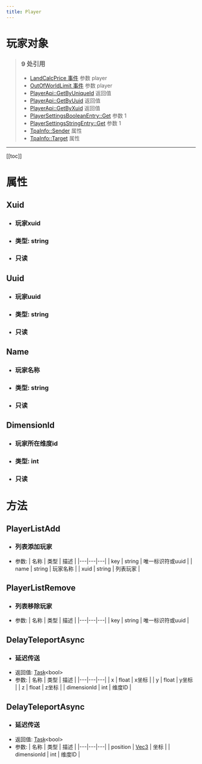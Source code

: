 ```yaml
---
title: Player
---
```


# 玩家对象

> ### 9 处引用
> - [LandCalcPrice 事件](../events/LandCalcPrice.md) 参数 player
> - [OutOfWorldLimit 事件](../events/OutOfWorldLimit.md) 参数 player
> - [PlayerApi::GetByUniqueId](../types/PlayerApi.md#getbyuniqueid) 返回值
> - [PlayerApi::GetByUuid](../types/PlayerApi.md#getbyuuid) 返回值
> - [PlayerApi::GetByXuid](../types/PlayerApi.md#getbyxuid) 返回值
> - [PlayerSettingsBooleanEntry::Get](../types/PlayerSettingsBooleanEntry.md#get) 参数 1
> - [PlayerSettingsStringEntry::Get](../types/PlayerSettingsStringEntry.md#get) 参数 1
> - [TpaInfo::Sender](../types/TpaInfo.md#sender) 属性
> - [TpaInfo::Target](../types/TpaInfo.md#target) 属性
---

[[toc]]

# 属性
## Xuid
- ### 玩家xuid
- ### 类型: string
- ### 只读
## Uuid
- ### 玩家uuid
- ### 类型: string
- ### 只读
## Name
- ### 玩家名称
- ### 类型: string
- ### 只读
## DimensionId
- ### 玩家所在维度id
- ### 类型: int
- ### 只读
# 方法
## PlayerListAdd
- ### 列表添加玩家
- 参数:
    | 名称 | 类型 | 描述 |
    |---|---|---|
   | key | string | 唯一标识符或uuid |
   | name | string | 玩家名称 |
   | xuid | string | 列表玩家 |
## PlayerListRemove
- ### 列表移除玩家
- 参数:
    | 名称 | 类型 | 描述 |
    |---|---|---|
   | key | string | 唯一标识符或uuid |
## DelayTeleportAsync
- ### 延迟传送
- 返回值: [Task](../types/Task.md)&lt;bool&gt;
- 参数:
    | 名称 | 类型 | 描述 |
    |---|---|---|
   | x | float | x坐标 |
   | y | float | y坐标 |
   | z | float | z坐标 |
   | dimensionId | int | 维度ID |
## DelayTeleportAsync
- ### 延迟传送
- 返回值: [Task](../types/Task.md)&lt;bool&gt;
- 参数:
    | 名称 | 类型 | 描述 |
    |---|---|---|
   | position | [Vec3](../types/Vec3.md) | 坐标 |
   | dimensionId | int | 维度ID |